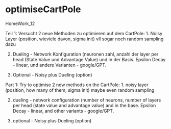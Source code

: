 # optimiseCartPole
HomeWork_12

Teil 1: Versucht 2 neue Methoden zu optimieren auf dem CartPole: 1. Noisy Layer (position, wieviele davon, sigma init) vll sogar noch random sampling dazu 

2. Dueling - Network Konfiguration (neuronen zahl, anzahl der layer per head (State Value und Advantage Value) und in der Basis. Epsilon Decay - linear, und andere Varianten - google/GPT.
  
3. Optional - Noisy plus Dueling (option)
 
Part 1: Try to optimise 2 new methods on the CartPole: 1. noisy layer (position, how many of them, sigma init) maybe even random sampling 

2. dueling - network configuration (number of neurons, number of layers per head (state value and advantage value) and in the base. Epsilon Decay - linear, and other variants - google/GPT.

3. optional - Noisy plus Dueling (option)
 
